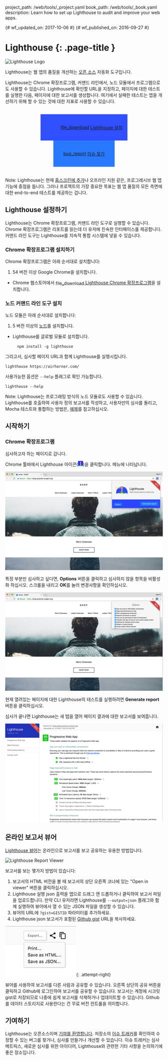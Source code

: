 project_path: /web/tools/_project.yaml
book_path: /web/tools/_book.yaml
description: Learn how to set up Lighthouse to audit and improve your web apps.

{# wf_updated_on: 2017-10-06 #}
{# wf_published_on: 2016-09-27 #}

# Lighthouse {: .page-title }

<img src="/web/progressive-web-apps/images/pwa-lighthouse.png"
      class="lighthouse-logo attempt-right" alt="Lighthouse Logo">

<style>
figure {
  text-align: center;
}
.lighthouse-logo {
  height: 150px;
  width: auto;
}
.lighthouse-install-container .button-primary {
  display: inline-flex;
  justify-content: center;
  align-items: center;
  padding: 32px;
  background-color: #2979ff;
}
.button-primary.lighthouse-install {
  background: url('images/lighthouse-icon-128.png') no-repeat 0 50%;
  background-size: 63px;
  background-color: #304ffe;
  padding: 32px 16px 32px 64px;
}
.lighthouse-install-container .material-icons {
  margin-right: 4px;
  vertical-align: middle;
}
.lighthouse-install-container {
  text-align: center;
  margin: 32px;
}
</style>

Lighthouse는 웹 앱의 품질을 개선하는
[오픈 소스](https://github.com/GoogleChrome/lighthouse) 자동화 도구입니다.

Lighthouse는 Chrome 확장프로그램, 커맨드 라인에서, 노드 모듈에서 프로그램으로도 사용할 수 있습니다.
Lighthouse에 확인할 URL을 지정하고, 페이지에 대한 테스트를 실행한 다음, 페이지에 대한 보고서를 생성합니다.
여기에서 실패한 테스트는 앱을 개선하기 위해 할 수 있는 것에 대한 지표로 사용할 수 있습니다.

<p class="lighthouse-install-container">
  <a class="button button-primary lighthouse-install gc-analytics-event"
     data-category="lighthouse" data-action="install" data-label="blipmdconlkpinefehnmjammfjpmpbjk"
     href="https://chrome.google.com/webstore/detail/lighthouse/blipmdconlkpinefehnmjammfjpmpbjk"
     title="Install Lighthouse Chrome Extension" target="_blank">
    <span class="material-icons">file_download</span>
    Lighthouse 설치
  </a>
  <a class="button button-primary gc-analytics-event"
     data-category="ligthhouse" data-action="bug"
     href="https://github.com/GoogleChrome/lighthouse/issues/new"
     title="File an issue or feature request" target="_blank">
    <span class="material-icons">bug_report</span>
    이슈 찾기
  </a>
</p>

Note: Lighthouse는 현재 [홈스크린에 추가](/web/fundamentals/app-install-banners)나 오프라인 지원 같은,
프로그레시브 웹 앱 기능에 중점을 둡니다. 그러나 프로젝트의 가장 중요한 목표는 웹 앱 품질의 모든 측면에 대한 end-to-end 테스트를 제공하는 겁니다.

## Lighthouse 설정하기

Lighthouse는 Chrome 확장프로그램, 커맨드 라인 도구로 실행할 수 있습니다.
Chrome 확장프로그램은 리포트를 읽는데 더 유저에 친숙한 인터페이스를 제공합니다.
커맨드 라인 도구는 Lighthouse를 지속적 통합 시스템에 넣을 수 있습니다.

### Chrome 확장프로그램 설치하기

Chrome 확장프로그램은 아래 순서대로 설치합니다:

1. 54 버전 이상 Google Chrome을 설치합니다.
- Chrome 웹스토어에서 <a class="gc-analytics-event"
     data-category="crx-install" data-label="lighthouse-install-button"
     href="https://chrome.google.com/webstore/detail/lighthouse/blipmdconlkpinefehnmjammfjpmpbjk"
     title="Install Lighthouse Chrome Extension" target="_blank">
    <span class="material-icons" style="vertical-align:middle">file_download</span>
    Lighthouse Chrome 확장프로그램</a>을 설치합니다.

### 노드 커맨드 라인 도구 설치

노드 모듈은 아래 순서대로 설치합니다:

1. 5 버전 이상의 [노드](https://nodejs.org)를 설치합니다.
- Lighthouse를 글로벌 모듈로 설치합니다.

        npm install -g lighthouse

그리고서, 심사할 페이지 URL과 함께 Lighthouse를 실행시킵니다.

    lighthouse https://airhorner.com/

사용가능한 옵션은 `--help` 플래그로 확인 가능합니다.

    lighthouse --help

Note: Lighthouse는 프로그래밍 방식의 노드 모듈로도 사용할 수 있습니다. Lighthouse를 호출하여 사용자 정의 보고서를 작성하고, 
사용자만의 심사를 돌리고, Mocha 테스트와 통합하는 방법은, [예제][example]를 참고하십시오.

## 시작하기

### Chrome 확장프로그램

심사하고자 하는 페이지로 갑니다.

Chrome 툴바에서 Lighthouse 아이콘(![Lighthouse icon](images/lighthouse-icon-16.png))을 클릭합니다. 메뉴에 나타납니다.

![Lighthouse icon on Chrome Toolbar](images/icon-on-toolbar.jpg)

특정 부분만 심사하고 싶다면, **Options** 버튼을 클릭하고 심사하지 않을 항목을 비활성화 하십시오.
스크롤을 내리고 **OK**를 눌러 변경사항을 확인하십시오.

![Lighthouse options menu](images/options.jpg)

현재 열려있는 페이지에 대한 Lighthouse의 테스트를 실행하려면 **Generate report** 버튼을 클릭하십시오.

심사가 끝나면 Lighthouse는 새 탭을 열어 페이지 결과에 대한 보고서를 보여줍니다.

![Lighthouse report](images/report.jpg)

## 온라인 보고서 뷰어

[Lighthouse 뷰어](https://googlechrome.github.io/lighthouse/viewer/)는 온라인으로 보고서를 보고 공유하는 유용한 방법입니다.

![Lighthouse Report Viewer](/web/updates/images/2016/12/lighthouse-dbw/viewer.png)

보고서를 보는 몇가지 방법이 있습니다:

1. 보고서의 HTML 버전을 볼 때 보고서의 상단 오른쪽 코너에 있는 "Open in viewer" 버튼을 클릭하십시오.
2. Lighthouse 실행 json 출력을 앱으로 드래그 앤 드롭하거나 클릭하여 보고서 파일을 업로드합니다. 
만약 CLI 유저라면 Lighthouse를 `--output=json` 플래그와 함께 실행하여 뷰어에서 열 수 있는 JSON 파일을 생성할 수 있습니다.
3. 뷰어의 URL에 `?gist=GISTID` 파라미터를 추가하세요.
4. Lighthouse json 보고서가 포함된 [Github gist](https://gist.github.com/) URL을 복사하세요.

![Export or share options](images/viewer_icons.png){: .attempt-right}

뷰어를 사용하여 보고서를 다른 사람과 공유할 수 있습니다.
오른쪽 상단의 공유 버튼을 클릭하고 Github에 로그인하여 보고서를 공유할 수 있습니다.
보고서는 계정에 시크릿 gist로 저장되므로 나중에 쉽게 보고서를 삭제하거나 업데이트할 수 있습니다.
Github를 데이터 스토리지로 사용한다는 건 무료 버전 컨트롤을 의미합니다.

## 기여하기

Lighthouse는 오픈소스이며 [기여를 환영합니다](https://github.com/GoogleChrome/lighthouse/blob/master/CONTRIBUTING.md).
저장소의 [이슈 트래커](https://github.com/GoogleChrome/lighthouse/issues)를 확인하여 수정할 수 있는 버그를 찾거나, 심사를 만들거나 개선할 수 있습니다.
이슈 트래커는 심사 메트릭스, 새로운 심사를 위한 아이디어, Lighthouse와 관련한 기타 사항을 논의하기에 좋은 장소입니다.

[example]: https://github.com/justinribeiro/lighthouse-mocha-example/blob/master/test/lighthouse-tests.js
